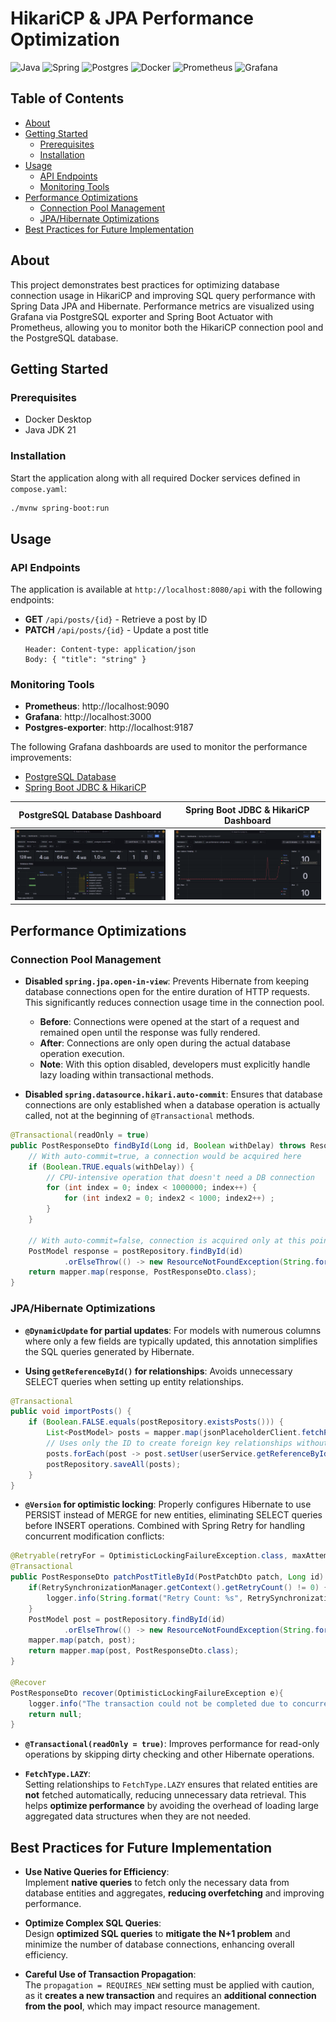# HikariCP & JPA Performance Optimization

![Java](https://img.shields.io/badge/java-%23ED8B00.svg?style=for-the-badge&logo=openjdk&logoColor=white) ![Spring](https://img.shields.io/badge/spring-%236DB33F.svg?style=for-the-badge&logo=spring&logoColor=white) ![Postgres](https://img.shields.io/badge/postgres-%23316192.svg?style=for-the-badge&logo=postgresql&logoColor=white) ![Docker](https://img.shields.io/badge/docker-%230db7ed.svg?style=for-the-badge&logo=docker&logoColor=white) ![Prometheus](https://img.shields.io/badge/Prometheus-E6522C?style=for-the-badge&logo=Prometheus&logoColor=white) ![Grafana](https://img.shields.io/badge/grafana-%23F46800.svg?style=for-the-badge&logo=grafana&logoColor=white)

## Table of Contents

- [About](#about)
- [Getting Started](#getting-started)
  - [Prerequisites](#prerequisites)
  - [Installation](#installation)
- [Usage](#usage)
  - [API Endpoints](#api-endpoints)
  - [Monitoring Tools](#monitoring-tools)
- [Performance Optimizations](#performance-optimizations)
  - [Connection Pool Management](#connection-pool-management)
  - [JPA/Hibernate Optimizations](#jpa-hibernate-optimizations)
- [Best Practices for Future Implementation](#future-improvements)

## About <a name="about"></a>

This project demonstrates best practices for optimizing database connection usage in HikariCP and improving SQL query performance with Spring Data JPA and Hibernate. Performance metrics are visualized using Grafana via PostgreSQL exporter and Spring Boot Actuator with Prometheus, allowing you to monitor both the HikariCP connection pool and the PostgreSQL database.

## Getting Started <a name="getting-started"></a>

### Prerequisites <a name="prerequisites"></a>

- Docker Desktop
- Java JDK 21

### Installation <a name="installation"></a>

Start the application along with all required Docker services defined in `compose.yaml`:

```bash
./mvnw spring-boot:run
```

## Usage <a name="usage"></a>

### API Endpoints <a name="api-endpoints"></a>

The application is available at `http://localhost:8080/api` with the following endpoints:

- **GET** `/api/posts/{id}` - Retrieve a post by ID
- **PATCH** `/api/posts/{id}` - Update a post title
  ```
  Header: Content-type: application/json
  Body: { "title": "string" }
  ```

### Monitoring Tools <a name="monitoring-tools"></a>

- **Prometheus**: http://localhost:9090
- **Grafana**: http://localhost:3000
- **Postgres-exporter**: http://localhost:9187

The following Grafana dashboards are used to monitor the performance improvements:

- [PostgreSQL Database](https://grafana.com/grafana/dashboards/9628-postgresql-database/)
- [Spring Boot JDBC & HikariCP](https://grafana.com/grafana/dashboards/20729-spring-boot-jdbc-hikaricp/)

| PostgreSQL Database Dashboard | Spring Boot JDBC & HikariCP Dashboard |
|:----------------------------:|:------------------------------------:|
| ![postgresql_database_dashboard](img/postgresql_database_dashboard.png) | ![spring_boot_jdbc_and_hikaricp_dashboard](img/spring_boot_jdbc_and_hikaricp_dashboard.png) |

## Performance Optimizations <a name="performance-optimizations"></a>

### Connection Pool Management <a name="connection-pool-management"></a>

- **Disabled `spring.jpa.open-in-view`**: Prevents Hibernate from keeping database connections open for the entire duration of HTTP requests. This significantly reduces connection usage time in the connection pool.
  - **Before**: Connections were opened at the start of a request and remained open until the response was fully rendered.
  - **After**: Connections are only open during the actual database operation execution.
  - **Note**: With this option disabled, developers must explicitly handle lazy loading within transactional methods.

- **Disabled `spring.datasource.hikari.auto-commit`**: Ensures that database connections are only established when a database operation is actually called, not at the beginning of `@Transactional` methods.

```java
@Transactional(readOnly = true)
public PostResponseDto findById(Long id, Boolean withDelay) throws ResourceNotFoundException {
    // With auto-commit=true, a connection would be acquired here
    if (Boolean.TRUE.equals(withDelay)) {
        // CPU-intensive operation that doesn't need a DB connection
        for (int index = 0; index < 1000000; index++) {
            for (int index2 = 0; index2 < 1000; index2++) ;
        }
    }
    
    // With auto-commit=false, connection is acquired only at this point
    PostModel response = postRepository.findById(id)
            .orElseThrow(() -> new ResourceNotFoundException(String.format("Post with ID %d was not found!", id)));
    return mapper.map(response, PostResponseDto.class);
}
```

### JPA/Hibernate Optimizations <a name="jpa-hibernate-optimizations"></a>

- **`@DynamicUpdate` for partial updates**: For models with numerous columns where only a few fields are typically updated, this annotation simplifies the SQL queries generated by Hibernate.

- **Using `getReferenceById()` for relationships**: Avoids unnecessary SELECT queries when setting up entity relationships.

```java
@Transactional
public void importPosts() {
    if (Boolean.FALSE.equals(postRepository.existsPosts())) {
        List<PostModel> posts = mapper.map(jsonPlaceholderClient.fetchPosts(), PostModel.class);
        // Uses only the ID to create foreign key relationships without additional queries
        posts.forEach(post -> post.setUser(userService.getReferenceById(post.getUserId())));
        postRepository.saveAll(posts);
    }
}
```

- **`@Version` for optimistic locking**: Properly configures Hibernate to use PERSIST instead of MERGE for new entities, eliminating SELECT queries before INSERT operations. Combined with Spring Retry for handling concurrent modification conflicts:

```java
@Retryable(retryFor = OptimisticLockingFailureException.class, maxAttempts = 3, backoff = @Backoff(maxDelay = 1000))
@Transactional
public PostResponseDto patchPostTitleById(PostPatchDto patch, Long id) throws ResourceNotFoundException {
    if(RetrySynchronizationManager.getContext().getRetryCount() != 0) {
        logger.info(String.format("Retry Count: %s", RetrySynchronizationManager.getContext().getRetryCount()));
    }
    PostModel post = postRepository.findById(id)
            .orElseThrow(() -> new ResourceNotFoundException(String.format("Post with ID %d was not found!", id)));
    mapper.map(patch, post);
    return mapper.map(post, PostResponseDto.class);
}

@Recover
PostResponseDto recover(OptimisticLockingFailureException e){
    logger.info("The transaction could not be completed due to concurrent modifications. Please try again.");
    return null;
}
```

- **`@Transactional(readOnly = true)`**: Improves performance for read-only operations by skipping dirty checking and other Hibernate operations.

- **`FetchType.LAZY`**:  
  Setting relationships to `FetchType.LAZY` ensures that related entities are **not** fetched automatically, reducing unnecessary data retrieval. This helps **optimize performance** by avoiding the overhead of loading large aggregated data structures when they are not needed.

## Best Practices for Future Implementation <a name="future-improvements"></a>

- **Use Native Queries for Efficiency**:  
  Implement **native queries** to fetch only the necessary data from database entities and aggregates, **reducing overfetching** and improving performance.

- **Optimize Complex SQL Queries**:  
  Design **optimized SQL queries** to **mitigate the N+1 problem** and minimize the number of database connections, enhancing overall efficiency.

- **Careful Use of Transaction Propagation**:  
  The `propagation = REQUIRES_NEW` setting must be applied with caution, as it **creates a new transaction** and requires an **additional connection from the pool**, which may impact resource management.
